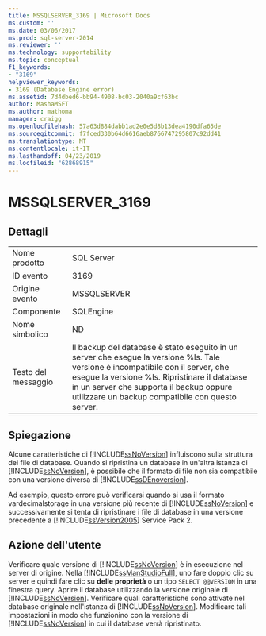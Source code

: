 ```yaml
---
title: MSSQLSERVER_3169 | Microsoft Docs
ms.custom: ''
ms.date: 03/06/2017
ms.prod: sql-server-2014
ms.reviewer: ''
ms.technology: supportability
ms.topic: conceptual
f1_keywords:
- "3169"
helpviewer_keywords:
- 3169 (Database Engine error)
ms.assetid: 7d4dbed6-bb94-4908-bc03-2040a9cf63bc
author: MashaMSFT
ms.author: mathoma
manager: craigg
ms.openlocfilehash: 57a63d884dabb1ad2e0e5d8b13dea4190dfa65de
ms.sourcegitcommit: f7fced330b64d6616aeb8766747295807c92dd41
ms.translationtype: MT
ms.contentlocale: it-IT
ms.lasthandoff: 04/23/2019
ms.locfileid: "62868915"
---
```

# <a name="mssqlserver3169"></a>MSSQLSERVER_3169
    
## <a name="details"></a>Dettagli  
  
|||  
|-|-|  
|Nome prodotto|SQL Server|  
|ID evento|3169|  
|Origine evento|MSSQLSERVER|  
|Componente|SQLEngine|  
|Nome simbolico|ND|  
|Testo del messaggio|Il backup del database è stato eseguito in un server che esegue la versione %ls. Tale versione è incompatibile con il server, che esegue la versione %ls. Ripristinare il database in un server che supporta il backup oppure utilizzare un backup compatibile con questo server.|  
  
## <a name="explanation"></a>Spiegazione  
 Alcune caratteristiche di [!INCLUDE[ssNoVersion](../../includes/ssnoversion-md.md)] influiscono sulla struttura dei file di database. Quando si ripristina un database in un'altra istanza di [!INCLUDE[ssNoVersion](../../includes/ssnoversion-md.md)], è possibile che il formato di file non sia compatibile con una versione diversa di [!INCLUDE[ssDEnoversion](../../includes/ssdenoversion-md.md)].  
  
 Ad esempio, questo errore può verificarsi quando si usa il formato vardecimalstorage in una versione più recente di [!INCLUDE[ssNoVersion](../../includes/ssnoversion-md.md)] e successivamente si tenta di ripristinare i file di database in una versione precedente a [!INCLUDE[ssVersion2005](../../includes/ssversion2005-md.md)] Service Pack 2.  
  
## <a name="user-action"></a>Azione dell'utente  
 Verificare quale versione di [!INCLUDE[ssNoVersion](../../includes/ssnoversion-md.md)] è in esecuzione nel server di origine. Nella [!INCLUDE[ssManStudioFull](../../includes/ssmanstudiofull-md.md)], uno fare doppio clic su server e quindi fare clic su **delle proprietà** o un tipo `SELECT @@VERSION` in una finestra query. Aprire il database utilizzando la versione originale di [!INCLUDE[ssNoVersion](../../includes/ssnoversion-md.md)]. Verificare quali caratteristiche sono attivate nel database originale nell'istanza di [!INCLUDE[ssNoVersion](../../includes/ssnoversion-md.md)]. Modificare tali impostazioni in modo che funzionino con la versione di [!INCLUDE[ssNoVersion](../../includes/ssnoversion-md.md)] in cui il database verrà ripristinato.  
  
  

